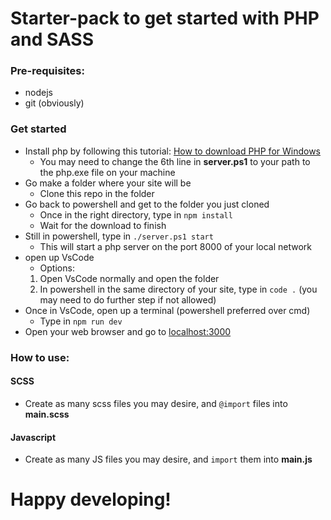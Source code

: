 # Starter-pack to get started with PHP and SASS

### Pre-requisites:

- nodejs
- git (obviously)

### Get started

- Install php by following this tutorial: <a href="https://www.geeksforgeeks.org/how-to-install-php-in-windows-10/">How to download PHP for Windows</a>
  - You may need to change the 6th line in **server.ps1** to your path to the php.exe file on your machine
- Go make a folder where your site will be
  - Clone this repo in the folder
- Go back to powershell and get to the folder you just cloned
  - Once in the right directory, type in `npm install`
  - Wait for the download to finish
- Still in powershell, type in `./server.ps1 start`
  - This will start a php server on the port 8000 of your local network
- open up VsCode
  - Options:
  1. Open VsCode normally and open the folder
  2. In powershell in the same directory of your site, type in `code .` (you may need to do further step if not allowed)
- Once in VsCode, open up a terminal (powershell preferred over cmd)
  - Type in `npm run dev`
- Open your web browser and go to <a href="http://localhost:3000">localhost:3000</a>

### How to use:

#### SCSS

- Create as many scss files you may desire, and `@import` files into **main.scss**

#### Javascript

- Create as many JS files you may desire, and `import` them into **main.js**

# Happy developing!
